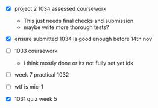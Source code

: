 - [x] project 2 1034 assessed coursework
	- This just needs final checks and submission
	- maybe write more thorough tests?
- [x] ensure submitted 1034 is good enough before 14th nov
- [ ] 1033 coursework
	- i think mostly done or its not fully set yet idk
- [ ] week 7 practical 1032
- [ ] wtf is mic-1

- [x] 1031 quiz week 5